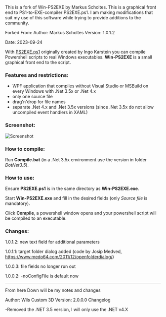 This is a fork of Win-PS2EXE by Markus Scholtes. This is a graphical front end to PS1-to-EXE-compiler PS2EXE.ps1. I am making modifications that suit my use of this software while trying to provide additions to the community. 

Forked From:
Author: Markus Scholtes
Version: 1.0.1.2

Date: 2023-09-24

With [PS2EXE.ps1](https://github.com/MScholtes/TechNet-Gallery) originally created by Ingo Karstein you can compile 
Powershell scripts to real Windows executables. **Win-PS2EXE** is a small graphical front end to the script.

### Features and restrictions:
* WPF application that compiles without Visual Studio or MSBuild on every Windows with .Net 3.5x or .Net 4.x
* only one source file
* drag'n'drop for file names
* separate .Net 4.x and .Net 3.5x versions (since .Net 3.5x do not allow uncompiled event handlers in XAML)

### Screenshot:
![Screenshot](Screenshot.jpg)

### How to compile:
Run **Compile.bat** (in a .Net 3.5x environment use the version in folder *DotNet3.5*).

### How to use:
Ensure **PS2EXE.ps1** is in the same directory as **Win-PS2EXE.exe**.

Start **Win-PS2EXE.exe** and fill in the desired fields (only *Source file* is mandatory).

Click **Compile**, a powershell window opens and your powershell script will be compiled to an executable.

### Changes:
1.0.1.2: new text field for additional parameters

1.0.1.1: target folder dialog added (code by Josip Medved, https://www.medo64.com/2011/12/openfolderdialog/)

1.0.0.3: file fields no longer run out

1.0.0.2: -noConfigFile is default now
_______________________________________________________________________________________________________________________________

From here Down will be my notes and changes 

Author: Wils Custom 3D 
Version: 2.0.0.0
Changelog

-Removed the .NET 3.5 version, I will only use the .NET v4.X
